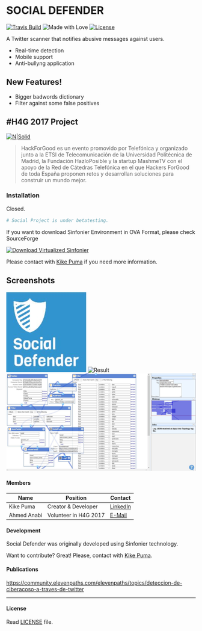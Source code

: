 # SOCIAL DEFENDER
[![Travis Build](https://img.shields.io/travis/KikePuma/SocialDefender.svg)](https://travis-ci.org/KikePuma/socialdefender_) ![Made with Love](https://img.shields.io/badge/made%20with-<3-red.svg?style=flat) [![License](https://img.shields.io/github/license/KikePuma/SocialDefender.svg)](https://github.com/KikePuma/SocialDefender/blob/master/LICENSE)

A Twitter scanner that notifies abusive messages against users.

  - Real-time detection
  - Mobile support
  - Anti-bullyng  application

## New Features!

  - Bigger badwords dictionary
  - Filter against some false positives

## #H4G 2017 Project
[![N|Solid](https://encrypted-tbn2.gstatic.com/images?q=tbn:ANd9GcRKX0aBPb42f0lBByZqpBkdc8nAScKrMjJxkwzAkCXwsOT9mNNg0Q)](https://drawer.sinfonier-project.net/)

> HackForGood es un evento promovido por Telefónica y organizado junto a la ETSI de Telecomunicación de la Universidad Politécnica de Madrid, la Fundación HazloPosible y la startup MashmeTV con el apoyo de la Red de Cátedras Telefónica en el que Hackers ForGood de toda España proponen retos y desarrollan soluciones para construir un mundo mejor.

### Installation
Closed.
```sh
# Social Project is under betatesting.
```

If you want to download Sinfonier Environment in OVA Format, please check SourceForge

[![Download Virtualized Sinfonier](https://a.fsdn.com/con/app/sf-download-button)](https://sourceforge.net/projects/sinfonier/files/latest/download)

Please contact with [Kike Puma](https://linkedin.com/in/kikepuma) if you need more information.

## Screenshots
![Logo](https://github.com/KikePuma/SocialDefender/blob/master/.images/logo.JPG?raw=true)
![Result](https://github.com/KikePuma/SocialDefender/blob/master/.images/result.JPG?raw=true)
![Topology](https://github.com/KikePuma/SocialDefender/blob/master/.images/topology.JPG?raw=true)

#### Members
| Name | Position | Contact |
| ------ | ------ | ------ |
| Kike Puma | Creator & Developer | [LinkedIn](https://linkedin.com/in/kikepuma) |
| Ahmed Anabi | Volunteer in H4G 2017 | [E-Mail](mc_ahmed@hotmail.es) |

#### Development

Social Defender was originally developed using Sinfonier technology.

Want to contribute? Great!
Please, contact with [Kike Puma](https://linkedin.com/in/kikepuma).

#### Publications

https://community.elevenpaths.com/elevenpaths/topics/deteccion-de-ciberacoso-a-traves-de-twitter

---
#### License
Read [LICENSE](https://github.com/KikePuma/SocialDefender/blob/master/LICENSE) file.